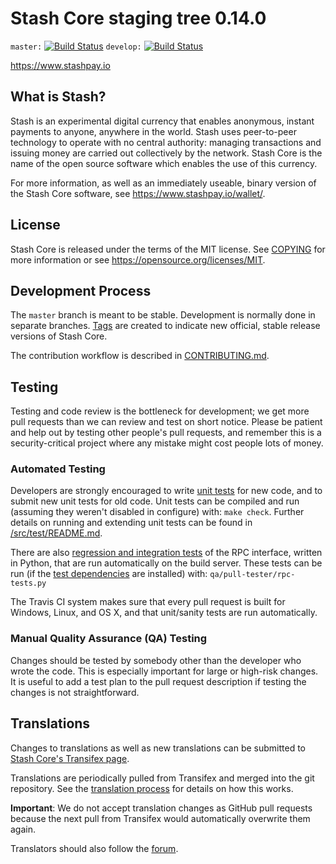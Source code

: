 Stash Core staging tree 0.14.0
===============================

`master:` [![Build Status](https://travis-ci.org/stashpay/stash.svg?branch=master)](https://travis-ci.org/stashpay/stash) `develop:` [![Build Status](https://travis-ci.org/stashpay/stash.svg?branch=develop)](https://travis-ci.org/stashpay/stash/branches)

https://www.stashpay.io


What is Stash?
----------------

Stash is an experimental digital currency that enables anonymous, instant
payments to anyone, anywhere in the world. Stash uses peer-to-peer technology
to operate with no central authority: managing transactions and issuing money
are carried out collectively by the network. Stash Core is the name of the open
source software which enables the use of this currency.

For more information, as well as an immediately useable, binary version of
the Stash Core software, see https://www.stashpay.io/wallet/.


License
-------

Stash Core is released under the terms of the MIT license. See [COPYING](COPYING) for more
information or see https://opensource.org/licenses/MIT.

Development Process
-------------------

The `master` branch is meant to be stable. Development is normally done in separate branches.
[Tags](https://github.com/stashpayio/stash/tags) are created to indicate new official,
stable release versions of Stash Core.

The contribution workflow is described in [CONTRIBUTING.md](CONTRIBUTING.md).

Testing
-------

Testing and code review is the bottleneck for development; we get more pull
requests than we can review and test on short notice. Please be patient and help out by testing
other people's pull requests, and remember this is a security-critical project where any mistake might cost people
lots of money.

### Automated Testing

Developers are strongly encouraged to write [unit tests](src/test/README.md) for new code, and to
submit new unit tests for old code. Unit tests can be compiled and run
(assuming they weren't disabled in configure) with: `make check`. Further details on running
and extending unit tests can be found in [/src/test/README.md](/src/test/README.md).

There are also [regression and integration tests](/qa) of the RPC interface, written
in Python, that are run automatically on the build server.
These tests can be run (if the [test dependencies](/qa) are installed) with: `qa/pull-tester/rpc-tests.py`

The Travis CI system makes sure that every pull request is built for Windows, Linux, and OS X, and that unit/sanity tests are run automatically.

### Manual Quality Assurance (QA) Testing

Changes should be tested by somebody other than the developer who wrote the
code. This is especially important for large or high-risk changes. It is useful
to add a test plan to the pull request description if testing the changes is
not straightforward.

Translations
------------

Changes to translations as well as new translations can be submitted to
[Stash Core's Transifex page](https://www.transifex.com/projects/p/stash/).

Translations are periodically pulled from Transifex and merged into the git repository. See the
[translation process](doc/translation_process.md) for details on how this works.

**Important**: We do not accept translation changes as GitHub pull requests because the next
pull from Transifex would automatically overwrite them again.

Translators should also follow the [forum](https://www.stashpay.io/forum/topic/stash-worldwide-collaboration.88/).
